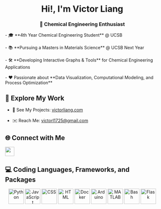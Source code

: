 <h1 align="center"> Hi!, I'm Victor Liang </h1>

<h3 align="center"> 🧪 Chemical Engineering Enthusiast </h3>
- 🎓 **4th Year Chemical Engineering Student** @ UCSB  <br><br>
- 📚 **Pursuing a Masters in Materials Science** @ UCSB Next Year  <br><br>
- 🛠 **Developing Interactive Graphs & Tools** for Chemical Engineering Applications  <br><br>
- ❤️ Passionate about **Data Visualization, Computational Modeling, and Process Optimization** 

## 🔗 Explore My Work  
- 🚀 See My Projects: [victorliang.com](https://victorliang.com/)  <br><br>
- ✉️ Reach Me: [victorl1725@gmail.com](mailto:victorl1725@gmail.com)  

## 🌐 Connect with Me  
<a href="https://www.linkedin.com/in/victor-liang-567238231/">
  <img src="https://encrypted-tbn0.gstatic.com/images?q=tbn:ANd9GcRokEYt0yyh6uNDKL8uksVLlhZ35laKNQgZ9g&s" width="30" height="30">
</a>

<!-- Add dash, plotly, and google cloud run -->
## 💻 Coding Languages, Frameworks, and Packages  
<p align="center">
  <img src="https://cdn.jsdelivr.net/gh/devicons/devicon/icons/python/python-original.svg" title="Python" width="50" height="50"/>  
  <img src="https://cdn.jsdelivr.net/gh/devicons/devicon/icons/javascript/javascript-original.svg" title="JavaScript" width="50" height="50"/>  
  <img src="https://cdn.jsdelivr.net/gh/devicons/devicon/icons/css3/css3-original.svg" title="CSS" width="50" height="50"/>  
  <img src="https://cdn.jsdelivr.net/gh/devicons/devicon/icons/html5/html5-original.svg" title="HTML" width="50" height="50"/>   
  <img src="https://cdn.jsdelivr.net/gh/devicons/devicon/icons/docker/docker-original.svg" title="Docker" width="50" height="50"/>  
  <img src="https://upload.wikimedia.org/wikipedia/commons/8/87/Arduino_Logo.svg" title="Arduino" width="50" height="50"/>  
  <img src="https://upload.wikimedia.org/wikipedia/commons/2/21/Matlab_Logo.png" title="MATLAB" width="50" height="50"/>  
  <img src="https://upload.wikimedia.org/wikipedia/commons/8/82/Gnu-bash-logo.svg" title="Bash" width="50" height="50"/>  
  <img src="https://cdn.jsdelivr.net/gh/devicons/devicon/icons/flask/flask-original.svg" title="Flask" width="50" height="50"/>  
</p> 
